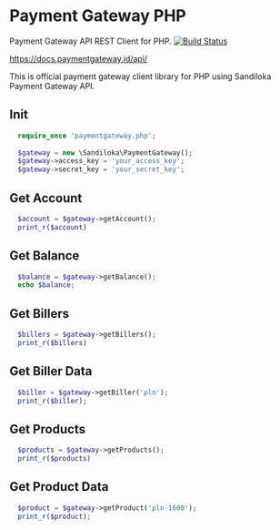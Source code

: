 Payment Gateway PHP
=================

Payment Gateway API REST Client for PHP.
[![Build Status](https://travis-ci.org/sandiloka/paymentgateway-php.svg?branch=master)](https://travis-ci.org/sandiloka/paymentgateway-php)

https://docs.paymentgateway.id/api/

This is official payment gateway client library for PHP using Sandiloka Payment Gateway API.

## Init
```php
  require_once 'paymentgateway.php';
  
  $gateway = new \Sandiloka\PaymentGateway();
  $gateway->access_key = 'your_access_key';
  $gateway->secret_key = 'your_secret_key';
```

## Get Account 

```php
  $account = $gateway->getAccount();
  print_r($account)
``` 

## Get Balance 

```php
  $balance = $gateway->getBalance();
  echo $balance;
``` 

## Get Billers

```php
  $billers = $gateway->getBillers();
  print_r($billers)
``` 
## Get Biller Data
```php
  $biller = $gateway->getBiller('pln');
  print_r($biller);
```
## Get Products

```php
  $products = $gateway->getProducts();
  print_r($products)
``` 
## Get Product Data
```php
  $product = $gateway->getProduct('pln-1600');
  print_r($product);
```
